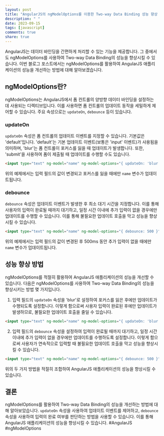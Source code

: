 ```yaml
---
layout: post
title: "AngularJS의 ngModelOptions를 이용한 Two-way Data Binding 성능 향상 방법"
description: " "
date: 2023-09-15
tags: [javascript]
comments: true
share: true
---
```


AngularJS는 데이터 바인딩을 간편하게 처리할 수 있는 기능을 제공합니다. 그 중에서도 ngModelOptions를 사용하여 Two-way Data Binding의 성능을 향상시킬 수 있습니다. 이번 블로그 포스트에서는 ngModelOptions를 활용하여 AngularJS 애플리케이션의 성능을 개선하는 방법에 대해 알아보겠습니다.

## ngModelOptions란?

ngModelOptions는 AngularJS에서 폼 컨트롤의 양방향 데이터 바인딩을 설정하는 데 사용되는 디렉티브입니다. 이를 사용하면 폼 컨트롤의 업데이트 동작을 세밀하게 제어할 수 있습니다. 주요 속성으로는 `updateOn`, `debounce` 등이 있습니다.

### updateOn

`updateOn` 속성은 폼 컨트롤의 업데이트 이벤트를 지정할 수 있습니다. 기본값은 'default'입니다. 'default'는 기본 업데이트 이벤트(보통은 'input' 이벤트)가 사용됨을 의미하며, 'blur'는 폼 컨트롤이 포커스를 잃을 때 업데이트가 발생합니다. 또한, 'submit'을 사용하여 폼이 제출될 때 업데이트를 수행할 수도 있습니다.

```html
<input type="text" ng-model="name" ng-model-options="{ updateOn: 'blur' }">
```

위의 예제에서는 입력 필드의 값이 변경되고 포커스를 잃을 때에만 `name` 변수가 업데이트됩니다.

### debounce

`debounce` 속성은 업데이트 이벤트가 발생한 후 최소 대기 시간을 지정합니다. 이를 통해 사용자의 입력이 완료될 때까지 대기하고, 일정 시간 이내에 추가 입력이 없을 경우에만 업데이트를 수행할 수 있습니다. 이를 통해 불필요한 업데이트 호출을 막고 성능을 향상시킬 수 있습니다.

```html
<input type="text" ng-model="name" ng-model-options="{ debounce: 500 }">
```

위의 예제에서는 입력 필드의 값이 변경된 후 500ms 동안 추가 입력이 없을 때에만 `name` 변수가 업데이트됩니다.

## 성능 향상 방법

ngModelOptions를 적절히 활용하여 AngularJS 애플리케이션의 성능을 개선할 수 있습니다. 다음은 ngModelOptions를 사용하여 Two-way Data Binding의 성능을 향상시키는 방법 몇 가지입니다.

1. 입력 필드의 `updateOn` 속성을 'blur'로 설정하여 포커스를 잃은 후에만 업데이트가 수행되도록 설정합니다. 이렇게 함으로써 사용자 입력이 완료된 후에만 업데이트가 발생하므로, 불필요한 업데이트 호출을 줄일 수 있습니다.

```html
<input type="text" ng-model="name" ng-model-options="{ updateOn: 'blur' }">
```

2. 입력 필드의 `debounce` 속성을 설정하여 입력이 완료될 때까지 대기하고, 일정 시간 이내에 추가 입력이 없을 경우에만 업데이트를 수행하도록 설정합니다. 이렇게 함으로써 사용자가 연속적으로 입력할 때 불필요한 업데이트 호출을 막고 성능을 향상시킬 수 있습니다.

```html
<input type="text" ng-model="name" ng-model-options="{ debounce: 500 }">
```

위의 두 가지 방법을 적절히 조합하여 AngularJS 애플리케이션의 성능을 향상시킬 수 있습니다.

## 결론

ngModelOptions를 활용하여 Two-way Data Binding의 성능을 개선하는 방법에 대해 알아보았습니다. `updateOn` 속성을 사용하여 업데이트 이벤트를 제어하고, `debounce` 속성을 사용하여 입력의 완료 여부를 판단하는 방법을 사용할 수 있습니다. 이를 통해 AngularJS 애플리케이션의 성능을 향상시킬 수 있습니다. #AngularJS #ngModelOptions
